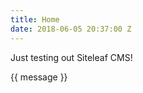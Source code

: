 ```yaml
---
title: Home
date: 2018-06-05 20:37:00 Z
---
```


Just testing out Siteleaf CMS!

<script src="https://unpkg.com/vue"></script>

<div id="app">
  <p>{{ message }}</p>
</div>

<script>
  new Vue({
    el: '#app',
    data: {
      message: 'Hello Vue.js!'
    }
  })
</script>
